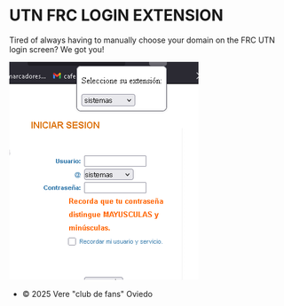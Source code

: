 # UTN FRC LOGIN EXTENSION

Tired of always having to manually choose your domain on the FRC UTN login screen? 
We got you!


![Screenshot](https://raw.githubusercontent.com/tia-porota/utn-frc-login-ext/refs/heads/main/src/image.png)

- © 2025 Vere "club de fans" Oviedo